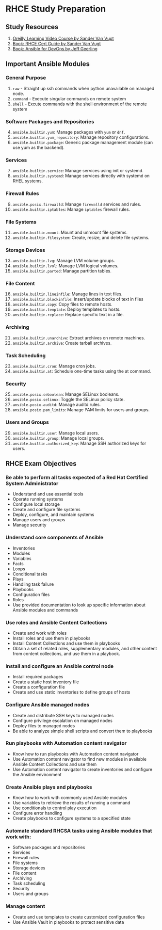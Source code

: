 # RHCE Study Preparation

## Study Resources
1. [Oreilly Learning Video Course by Sander Van Vugt](https://learning.oreilly.com/course/red-hat-certified/9780138271657/)
2. [Book: RHCE Cert Guide by Sander Van Vugt](https://www.amazon.com/RHCE-EX294-Cert-Guide-Certification/dp/0136872433/ref=sr_1_1?crid=1PMQZIG6VF33W&dib=eyJ2IjoiMSJ9.i-ddoTpDl9FtL3_grGGJeWUfBjh3voBjqLWIjzLKC0LOqHzPpiQlx4slPo0xcmem8WevdGE28-Y3z2xkbgjIpUy4PNrQ3pKMV_yfGWw0lRvYS9w8BOZuUC2O_xHFzVjEOYEyKqSSkrsyCSYXsFUPocSVFwDD4vqIDHIW67oNQRnktjAYaqh-tLjHG4X2gOk88YZ1YJZ3k3LNyLzSwIhskbZEJYRonW68s4zipIVuh3M.liFqReEhyPqEUw4Ld1ZPWLcza_3r-69w_NoiFKIxKpg&dib_tag=se&keywords=rhce&qid=1735921291&sprefix=rhce%2Caps%2C118&sr=8-1)
3. [Book: Ansible for DevOps by Jeff Geerling](https://www.amazon.com/Ansible-DevOps-Server-configuration-management/dp/0986393428/ref=sr_1_1?crid=AR9GPJA231YL&dib=eyJ2IjoiMSJ9.fr28Fsuo5NFB_CYLAY8cCFo6dV0UuEX-ubHbBWIASdXJC7BY98s9YC9-ySzuDj2rE3fkvM7dU7Xc1FCBu1_1B89gwHh7vVEjDjmjw-BUCRF9woKnznxpb2SI7lyBJtYdzJ57Up_UN2Tnc6rGrFLfeBBxCirwJfTjL3UNpoCea0jJ14xCW8je9GA98925qvuec96HZH7L-FOzbnJ9k_qMMfBjo2oXMRcyPX-4RK5HhAg.fatnYls4R1A5P0eG4XenEGbVbfhPik5hqYPywmFtM08&dib_tag=se&keywords=ansible+for+devops&qid=1735921469&sprefix=ansile+for+d%2Caps%2C128&sr=8-1)

## Important Ansible Modules

### General Purpose
1. `raw` - Straight up ssh commands when python unavailable on managed node.
2. `command` - Execute singular commands on remote system
3. `shell` - Excute commands with the shell environment of the remote system

### Software Packages and Repositories
4. `ansible.builtin.yum`: Manage packages with `yum` or `dnf`.
5. `ansible.builtin.yum_repository`: Manage repository configurations.
6. `ansible.builtin.package`: Generic package management module (can use yum as the backend).

### Services
7. `ansible.builtin.service`: Manage services using init or systemd.
8. `ansible.builtin.systemd`: Manage services directly with systemd on RHEL systems.

### Firewall Rules
9. `ansible.posix.firewalld`: Manage `firewalld` services and rules.
10. `ansible.builtin.iptables`: Manage `iptables` firewall rules.

### File Systems
11. `ansible.builtin.mount`: Mount and unmount file systems.
12. `ansible.builtin.filesystem`: Create, resize, and delete file systems.

### Storage Devices
13. `ansible.builtin.lvg`: Manage LVM volume groups.
14. `ansible.builtin.lvol`: Manage LVM logical volumes.
15. `ansible.builtin.parted`: Manage partition tables.

### File Content
16. `ansible.builtin.lineinfile`: Manage lines in text files.
17. `ansible.builtin.blockinfile`: Insert/update blocks of text in files
18. `ansible.builtin.copy`: Copy files to remote hosts.
19. `ansible.builtin.template`: Deploy templates to hosts.
20. `ansible.builtin.replace`: Replace specific text in a file.

### Archiving
21. `ansible.builtin.unarchive`: Extract archives on remote machines.
22. `ansible.builtin.archive`: Create tarball archives.

### Task Scheduling
23. `ansible.builtin.cron`: Manage cron jobs.
24. `ansible.builtin.at`: Schedule one-time tasks using the at command.

### Security
25. `ansible.posix.seboolean`: Manage SELinux booleans.
26. `ansible.posix.selinux`: Toggle the SELinux policy state.
27. `ansible.posix.auditd`: Manage auditd rules.
28. `ansible.posix.pam_limits`: Manage PAM limits for users and groups.

### Users and Groups
29. `ansible.builtin.user`: Manage local users.
30. `ansible.builtin.group`: Manage local groups.
31. `ansible.builtin.authorized_key`: Manage SSH authorized keys for users.


## RHCE Exam Objectives

### Be able to perform all tasks expected of a Red Hat Certified System Administrator

- Understand and use essential tools
- Operate running systems
- Configure local storage
- Create and configure file systems
- Deploy, configure, and maintain systems
- Manage users and groups
- Manage security

### Understand core components of Ansible

- Inventories
- Modules
- Variables
- Facts
- Loops
- Conditional tasks
- Plays
- Handling task failure
- Playbooks
- Configuration files
- Roles
- Use provided documentation to look up specific information about Ansible modules and commands

### Use roles and Ansible Content Collections

- Create and work with roles
- Install roles and use them in playbooks
- Install Content Collections and use them in playbooks
- Obtain a set of related roles, supplementary modules, and other content from content collections, and use them in a playbook.

### Install and configure an Ansible control node

- Install required packages
- Create a static host inventory file
- Create a configuration file
- Create and use static inventories to define groups of hosts

### Configure Ansible managed nodes

- Create and distribute SSH keys to managed nodes
- Configure privilege escalation on managed nodes
- Deploy files to managed nodes
- Be able to analyze simple shell scripts and convert them to playbooks

### Run playbooks with Automation content navigator
- Know how to run playbooks with Automation content navigator
- Use Automation content navigator to find new modules in available Ansible Content Collections and use them
- Use Automation content navigator to create inventories and configure the Ansible environment

### Create Ansible plays and playbooks
- Know how to work with commonly used Ansible modules
- Use variables to retrieve the results of running a command
- Use conditionals to control play execution
- Configure error handling
- Create playbooks to configure systems to a specified state

### Automate standard RHCSA tasks using Ansible modules that work with:
- Software packages and repositories
- Services
- Firewall rules
- File systems
- Storage devices
- File content
- Archiving
- Task scheduling
- Security
- Users and groups

### Manage content

- Create and use templates to create customized configuration files
- Use Ansible Vault in playbooks to protect sensitive data
